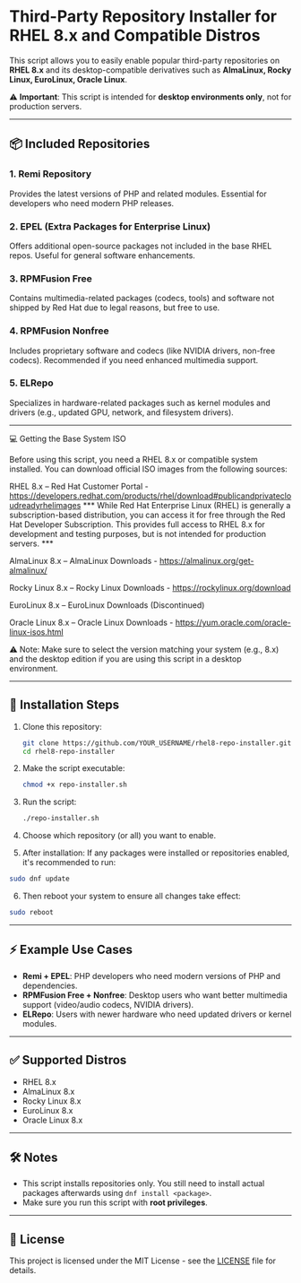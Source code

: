 # Third-Party Repository Installer for RHEL 8.x and Compatible Distros

This script allows you to easily enable popular third-party repositories on **RHEL 8.x** and its desktop-compatible derivatives such as **AlmaLinux, Rocky Linux, EuroLinux, Oracle Linux**.

⚠️ **Important**: This script is intended for **desktop environments only**, not for production servers.

---

## 📦 Included Repositories

### 1. Remi Repository

Provides the latest versions of PHP and related modules. Essential for developers who need modern PHP releases.

### 2. EPEL (Extra Packages for Enterprise Linux)

Offers additional open-source packages not included in the base RHEL repos. Useful for general software enhancements.

### 3. RPMFusion Free

Contains multimedia-related packages (codecs, tools) and software not shipped by Red Hat due to legal reasons, but free to use.

### 4. RPMFusion Nonfree

Includes proprietary software and codecs (like NVIDIA drivers, non-free codecs). Recommended if you need enhanced multimedia support.

### 5. ELRepo

Specializes in hardware-related packages such as kernel modules and drivers (e.g., updated GPU, network, and filesystem drivers).

---

💻 Getting the Base System ISO

Before using this script, you need a RHEL 8.x or compatible system installed. You can download official ISO images from the following sources:

RHEL 8.x – Red Hat Customer Portal - https://developers.redhat.com/products/rhel/download#publicandprivatecloudreadyrhelimages
*** While Red Hat Enterprise Linux (RHEL) is generally a subscription-based distribution, you can access it for free through the Red Hat Developer Subscription. This provides full access to RHEL 8.x for development and testing purposes, but is not intended for production servers. ***

AlmaLinux 8.x – AlmaLinux Downloads - https://almalinux.org/get-almalinux/

Rocky Linux 8.x – Rocky Linux Downloads - https://rockylinux.org/download

EuroLinux 8.x – EuroLinux Downloads (Discontinued)

Oracle Linux 8.x – Oracle Linux Downloads - https://yum.oracle.com/oracle-linux-isos.html

⚠️ Note: Make sure to select the version matching your system (e.g., 8.x) and the desktop edition if you are using this script in a desktop environment.


---

## 🚀 Installation Steps

1. Clone this repository:

   ```bash
   git clone https://github.com/YOUR_USERNAME/rhel8-repo-installer.git
   cd rhel8-repo-installer
   ```

2. Make the script executable:

   ```bash
   chmod +x repo-installer.sh
   ```

3. Run the script:

   ```bash
   ./repo-installer.sh
   ```

4. Choose which repository (or all) you want to enable.

5. After installation:
If any packages were installed or repositories enabled, it's recommended to run:

```bash
sudo dnf update
 ```
6. Then reboot your system to ensure all changes take effect:
```bash
sudo reboot

 ```
---

## ⚡ Example Use Cases

* **Remi + EPEL**: PHP developers who need modern versions of PHP and dependencies.
* **RPMFusion Free + Nonfree**: Desktop users who want better multimedia support (video/audio codecs, NVIDIA drivers).
* **ELRepo**: Users with newer hardware who need updated drivers or kernel modules.

---

## ✅ Supported Distros

* RHEL 8.x
* AlmaLinux 8.x
* Rocky Linux 8.x
* EuroLinux 8.x
* Oracle Linux 8.x

---

## 🛠️ Notes

* This script installs repositories only. You still need to install actual packages afterwards using `dnf install <package>`.
* Make sure you run this script with **root privileges**.

---

## 📜 License

This project is licensed under the MIT License - see the [LICENSE](LICENSE) file for details.
